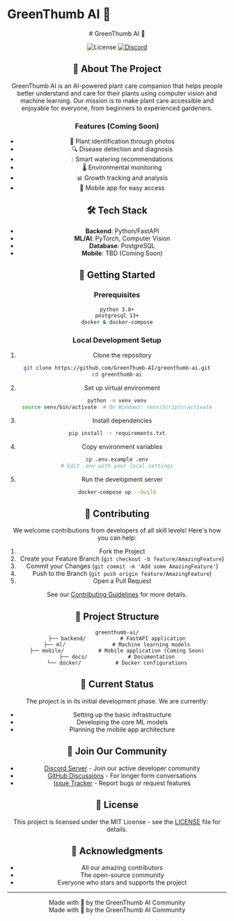 # GreenThumb AI 🌱

<div align="center">
# GreenThumb AI 🌱

<div align="center">

![License](https://img.shields.io/github/license/GreenThumb-AI/greenthumb-ai)
[![Discord](https://img.shields.io/discord/YOUR_DISCORD_SERVER_ID?color=7289DA&label=Discord&logo=discord&logoColor=white)](YOUR_DISCORD_INVITE_LINK)

</div>

## 🚀 About The Project

GreenThumb AI is an AI-powered plant care companion that helps people better understand and care for their plants using computer vision and machine learning. Our mission is to make plant care accessible and enjoyable for everyone, from beginners to experienced gardeners.

### Features (Coming Soon)
- 📸 Plant identification through photos
- 🔍 Disease detection and diagnosis
- 💧 Smart watering recommendations
- 🌡️ Environmental monitoring
- 📊 Growth tracking and analysis
- 📱 Mobile app for easy access

## 🛠️ Tech Stack

- **Backend**: Python/FastAPI
- **ML/AI**: PyTorch, Computer Vision
- **Database**: PostgreSQL
- **Mobile**: TBD (Coming Soon)

## 🌱 Getting Started

### Prerequisites
```bash
python 3.8+
postgresql 13+
docker & docker-compose
```

### Local Development Setup
1. Clone the repository
```bash
git clone https://github.com/GreenThumb-AI/greenthumb-ai.git
cd greenthumb-ai
```

2. Set up virtual environment
```bash
python -m venv venv
source venv/bin/activate  # On Windows: venv\Scripts\activate
```

3. Install dependencies
```bash
pip install -r requirements.txt
```

4. Copy environment variables
```bash
cp .env.example .env
# Edit .env with your local settings
```

5. Run the development server
```bash
docker-compose up --build
```

## 🤝 Contributing

We welcome contributions from developers of all skill levels! Here's how you can help:

1. Fork the Project
2. Create your Feature Branch (`git checkout -b feature/AmazingFeature`)
3. Commit your Changes (`git commit -m 'Add some AmazingFeature'`)
4. Push to the Branch (`git push origin feature/AmazingFeature`)
5. Open a Pull Request

See our [Contributing Guidelines](CONTRIBUTING.md) for more details.

## 🎯 Project Structure

```
greenthumb-ai/
├── backend/           # FastAPI application
├── ml/               # Machine learning models
├── mobile/           # Mobile application (Coming Soon)
├── docs/             # Documentation
└── docker/           # Docker configurations
```

## 🔄 Current Status

The project is in its initial development phase. We are currently:
- Setting up the basic infrastructure
- Developing the core ML models
- Planning the mobile app architecture

## 🤝 Join Our Community

- [Discord Server](https://discord.gg/4ZstYZjv) - Join our active developer community
- [GitHub Discussions](https://github.com/GreenThumb-AI/greenthumb-ai/discussions) - For longer form conversations
- [Issue Tracker](https://github.com/GreenThumb-AI/greenthumb-ai/issues) - Report bugs or request features

## 📝 License

This project is licensed under the MIT License - see the [LICENSE](LICENSE) file for details.

## 🙏 Acknowledgments

- All our amazing contributors
- The open-source community
- Everyone who stars and supports the project

---

<div align="center">
Made with 💚 by the GreenThumb AI Community
</div>
Made with 💚 by the GreenThumb AI Community
</div>
